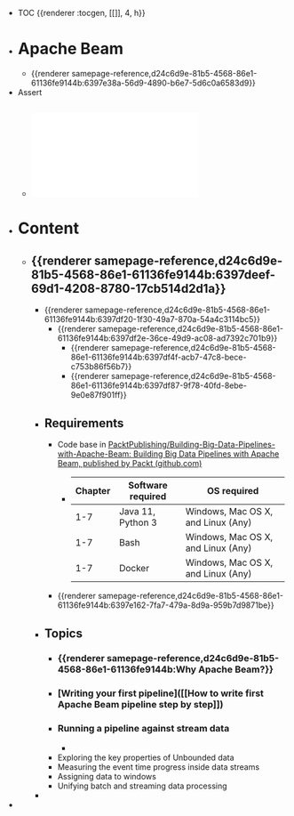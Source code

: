 - TOC {{renderer :tocgen, [[]], 4, h}}
- # Apache Beam
	- {{renderer samepage-reference,d24c6d9e-81b5-4568-86e1-61136fe9144b:6397e38a-56d9-4890-b6e7-5d6c0a6583d9}}
- Assert
	- ![Building Big Data Pipelines with Apache Beam.pdf](../assets/Building_Big_Data_Pipelines_with_Apache_Beam_1674207003781_0.pdf)
		-
- # Content
	- ## {{renderer samepage-reference,d24c6d9e-81b5-4568-86e1-61136fe9144b:6397deef-69d1-4208-8780-17cb514d2d1a}}
		- {{renderer samepage-reference,d24c6d9e-81b5-4568-86e1-61136fe9144b:6397df20-1f30-49a7-870a-54a4c3114bc5}}
			- {{renderer samepage-reference,d24c6d9e-81b5-4568-86e1-61136fe9144b:6397df2e-36ce-49d9-ac08-ad7392c701b9}}
				- {{renderer samepage-reference,d24c6d9e-81b5-4568-86e1-61136fe9144b:6397df4f-acb7-47c8-bece-c753b86f56b7}}
				- {{renderer samepage-reference,d24c6d9e-81b5-4568-86e1-61136fe9144b:6397df87-9f78-40fd-8ebe-9e0e87f901ff}}
		- ## Requirements
			- Code base in [PacktPublishing/Building-Big-Data-Pipelines-with-Apache-Beam: Building Big Data Pipelines with Apache Beam, published by Packt (github.com)](https://github.com/PacktPublishing/Building-Big-Data-Pipelines-with-Apache-Beam)
				- | Chapter | Software required | OS required |
				  | ---- | ---- | ---- |
				  | 1-7 | Java 11, Python 3 | Windows, Mac OS X, and Linux (Any) |
				  | 1-7 | Bash | Windows, Mac OS X, and Linux (Any) |
				  | 1-7 | Docker | Windows, Mac OS X, and Linux (Any) |
			- {{renderer samepage-reference,d24c6d9e-81b5-4568-86e1-61136fe9144b:6397e162-7fa7-479a-8d9a-959b7d9871be}}
		- ## Topics
			- ### {{renderer samepage-reference,d24c6d9e-81b5-4568-86e1-61136fe9144b:Why Apache Beam?}}
			- ### [Writing your first pipeline]([[How to write first Apache Beam pipeline step by step]])
			- ### Running a pipeline against stream data
				-  
			- Exploring the key properties of Unbounded data
			- Measuring the event time progress inside data streams
			- Assigning data to windows
			- Unifying batch and streaming data processing
		-  
-  